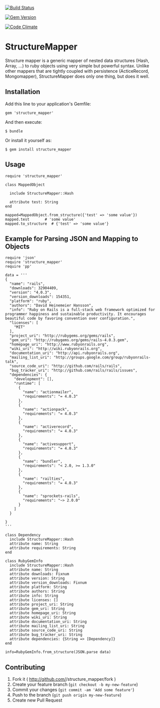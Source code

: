[![Build Status](https://travis-ci.org/draganm/structure_mapper.png?branch=master)](https://travis-ci.org/draganm/structure_mapper) 

[![Gem Version](https://badge.fury.io/rb/structure_mapper.png)](http://badge.fury.io/rb/structure_mapper)

[![Code Climate](https://codeclimate.com/github/draganm/structure_mapper.png)](https://codeclimate.com/github/draganm/structure_mapper)

# StructureMapper

Structure mapper is a generic mapper of nested data structures (Hash, Array, ...) to ruby objects using very simple but powerful syntax. Unlike other mappers that are tightly coupled with persistence (ActiceRecord, Mongomapper), StructureMapper does only one thing, but does it well.

## Installation

Add this line to your application's Gemfile:

    gem 'structure_mapper'

And then execute:

    $ bundle

Or install it yourself as:

    $ gem install structure_mapper

## Usage

    require 'structure_mapper'

    class MappedObject
      
      include StructureMapper::Hash

      attribute test: String
    end

    mapped=MappedObject.from_structure({'test' => 'some value'})
    mapped.test       # 'some value'
    mapped.to_structure  # {'test' => 'some value'}

## Example for Parsing JSON and Mapping to Objects

    require 'json'
    require 'structure_mapper'
    require 'pp'

    data = '''
    {
      "name": "rails",
      "downloads": 32904409,
      "version": "4.0.3",
      "version_downloads": 154351,
      "platform": "ruby",
      "authors": "David Heinemeier Hansson",
      "info": "Ruby on Rails is a full-stack web framework optimized for programmer happiness and sustainable productivity. It encourages beautiful code by favoring convention over configuration.",
      "licenses": [
        "MIT"
      ],
      "project_uri": "http://rubygems.org/gems/rails",
      "gem_uri": "http://rubygems.org/gems/rails-4.0.3.gem",
      "homepage_uri": "http://www.rubyonrails.org",
      "wiki_uri": "http://wiki.rubyonrails.org",
      "documentation_uri": "http://api.rubyonrails.org",
      "mailing_list_uri": "http://groups.google.com/group/rubyonrails-talk",
      "source_code_uri": "http://github.com/rails/rails",
      "bug_tracker_uri": "http://github.com/rails/rails/issues",
      "dependencies": {
        "development": [],
        "runtime": [
          {
            "name": "actionmailer",
            "requirements": "= 4.0.3"
          },
          {
            "name": "actionpack",
            "requirements": "= 4.0.3"
          },
          {
            "name": "activerecord",
            "requirements": "= 4.0.3"
          },
          {
            "name": "activesupport",
            "requirements": "= 4.0.3"
          },
          {
            "name": "bundler",
            "requirements": "< 2.0, >= 1.3.0"
          },
          {
            "name": "railties",
            "requirements": "= 4.0.3"
          },
          {
            "name": "sprockets-rails",
            "requirements": "~> 2.0.0"
          }
        ]
      }

    }
    '''

    class Dependency
      include StructureMapper::Hash
      attribute name: String
      attribute requirements: String
    end

    class RubyGemInfo
      include StructureMapper::Hash
      attribute name: String
      attribute downloads: Fixnum
      attribute version: String
      attribute version_downloads: Fixnum
      attribute platform: String
      attribute authors: String
      attribute info: String
      attribute licenses: []
      attribute project_uri: String
      attribute gem_uri: String
      attribute homepage_uri: String
      attribute wiki_uri: String
      attribute documentation_uri: String
      attribute mailing_list_uri: String
      attribute source_code_uri: String
      attribute bug_tracker_uri: String
      attribute dependencies: {String => [Dependency]}
    end

    info=RubyGemInfo.from_structure(JSON.parse data)



## Contributing

1. Fork it ( http://github.com/<my-github-username>/structure_mapper/fork )
2. Create your feature branch (`git checkout -b my-new-feature`)
3. Commit your changes (`git commit -am 'Add some feature'`)
4. Push to the branch (`git push origin my-new-feature`)
5. Create new Pull Request
